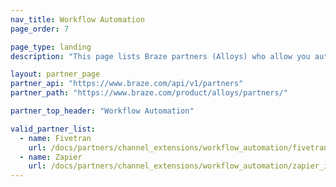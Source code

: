 ```yaml
---
nav_title: Workflow Automation
page_order: 7

page_type: landing
description: "This page lists Braze partners (Alloys) who allow you automate workflows between services and applications."

layout: partner_page
partner_api: "https://www.braze.com/api/v1/partners"
partner_path: "https://www.braze.com/product/alloys/partners/"

partner_top_header: "Workflow Automation"

valid_partner_list:
  - name: Fivetran
    url: /docs/partners/channel_extensions/workflow_automation/fivetran/
  - name: Zapier
    url: /docs/partners/channel_extensions/workflow_automation/zapier_integration/
---
```

